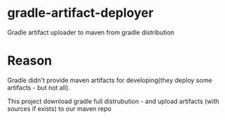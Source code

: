 # gradle-artifact-deployer
Gradle artifact uploader to maven from gradle distribution

# Reason

Gradle didn't provide maven artifacts for developing(they deploy some artifacts - but not all).

This project download gradle full distrubution - and upload artifacts (with sources if exists) to our maven repo
